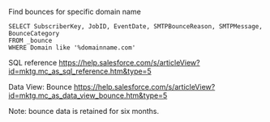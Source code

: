 Find bounces for specific domain name

```
SELECT SubscriberKey, JobID, EventDate, SMTPBounceReason, SMTPMessage, BounceCategory
FROM _bounce 
WHERE Domain like '%domainname.com'
```
SQL reference
https://help.salesforce.com/s/articleView?id=mktg.mc_as_sql_reference.htm&type=5

Data View: Bounce
https://help.salesforce.com/s/articleView?id=mktg.mc_as_data_view_bounce.htm&type=5

Note: bounce data is retained for six months.
